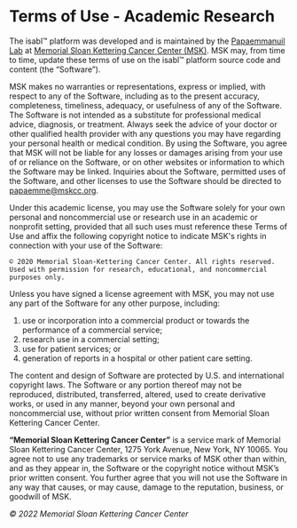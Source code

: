 # Terms of Use - Academic Research

The isabl™ platform was developed and is maintained by the [Papaemmanuil Lab](https://www.mskcc.org/research-areas/labs/elli-papaemmanuil) at [Memorial Sloan Kettering Cancer Center (MSK)](https://mskcc.org). MSK may, from time to time, update these terms of use on the isabl™ platform source code and content (the “Software”).

MSK makes no warranties or representations, express or implied, with respect to any of the Software, including as to the present accuracy, completeness, timeliness, adequacy, or usefulness of any of the Software. The Software is not intended as a substitute for professional medical advice, diagnosis, or treatment. Always seek the advice of your doctor or other qualified health provider with any questions you may have regarding your personal health or medical condition. By using the Software, you agree that MSK will not be liable for any losses or damages arising from your use of or reliance on the Software, or on other websites or information to which the Software may be linked. Inquiries about the Software, permitted uses of the Software, and other licenses to use the Software should be directed to [papaemme@mskcc.org](mailto:papaemme@mskcc.org).

Under this academic license, you may use the Software solely for your own personal and noncommercial use or research use in an academic or nonprofit setting, provided that all such uses must reference these Terms of Use and affix the following copyright notice to indicate MSK's rights in connection with your use of the Software:

    © 2020 Memorial Sloan-Kettering Cancer Center. All rights reserved. Used with permission for research, educational, and noncommercial purposes only.

Unless you have signed a license agreement with MSK, you may not use any part of the Software for any other purpose, including:

1. use or incorporation into a commercial product or towards the performance of a commercial service;
2. research use in a commercial setting;
3. use for patient services; or
4. generation of reports in a hospital or other patient care setting.

The content and design of Software are protected by U.S. and international copyright laws. The Software or any portion thereof may not be reproduced, distributed, transferred, altered, used to create derivative works, or used in any manner, beyond your own personal and noncommercial use, without prior written consent from Memorial Sloan Kettering Cancer Center.

**“Memorial Sloan Kettering Cancer Center”** is a service mark of Memorial Sloan Kettering Cancer Center, 1275 York Avenue, New York, NY 10065. You agree not to use any trademarks or service marks of MSK other than within, and as they appear in, the Software or the copyright notice without MSK’s prior written consent. You further agree that you will not use the Software in any way that causes, or may cause, damage to the reputation, business, or goodwill of MSK.


_© 2022 Memorial Sloan Kettering Cancer Center_
